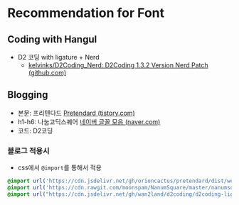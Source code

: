 # Recommendation for Font 

## Coding with Hangul 

- D2 코딩 with ligature + Nerd 
	- [kelvinks/D2Coding_Nerd: D2Coding 1.3.2 Version Nerd Patch (github.com)](https://github.com/kelvinks/D2Coding_Nerd)

## Blogging 

- 본문: 프리텐다드 [Pretendard (tistory.com)](https://cactus.tistory.com/306)
- h1-h6: 나눔고딕스퀘어 [네이버 글꼴 모음 (naver.com)](https://hangeul.naver.com/font)
- 코드: D2코딩 

### 블로그 적용시 
- css에서 `@import`를 통해서 적용 

```css
@import url('https://cdn.jsdelivr.net/gh/orioncactus/pretendard/dist/web/static/pretendard.css'); 
@import url('https://cdn.rawgit.com/moonspam/NanumSquare/master/nanumsquare.css'); 
@import url("https://cdn.jsdelivr.net/gh/wan2land/d2coding/d2coding-ligature-subset.css");

```